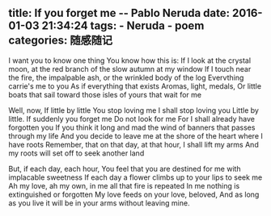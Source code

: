 title: If you forget me -- Pablo Neruda
date: 2016-01-03 21:34:24
tags:
    - Neruda
    - poem
categories: 随感随记
---

I want you to know one thing
You know how this is:
If I look at the crystal moon, at the red branch
of the slow autumn at my window
lf I touch near the fire, the impalpable ash,
or the wrinkled body of the log
Evervthing carrie's me to you
As if everything that exists
Aromas, light, medals,
Or little boats that sail toward
those isles of yours that wait for me

Well, now, 
If little by little
You stop loving me
I shall stop loving you
Little by little.
If suddenly you forget me
Do not look for me
For I shall already have forgotten you
If you think it long and mad
the wind of banners
that passes through my life
And you decide to leave me
at the shore of the heart where I have roots
Remember, that on that day, at that hour,
I shall lift my arms
And my roots will set off
to seek another land

But, if each day, each hour,
You feel that you are destined for me
with implacable sweetness
If each day a flower
climbs up to your lips to seek me
Ah my love, ah my own,
in me all that fire is repeated
In me nothing is extinguished or forgotten
My love feeds on your love, beloved,
And as long as you live
it will be in your arms 
without leaving mine.
